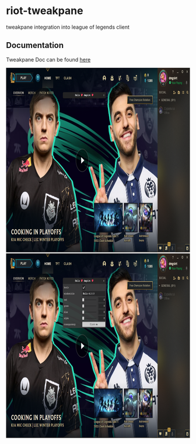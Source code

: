 # riot-tweakpane

tweakpane integration into league of legends client

## Documentation

Tweakpane Doc can be found [here](https://tweakpane.github.io/docs/)

<center>
<div align="center">
<img src="img/AuukqCl.png" width="896" height="504"/>
<img src="img/E4BaR1H.png" width="896" height="504"/>
</div>
</center>
